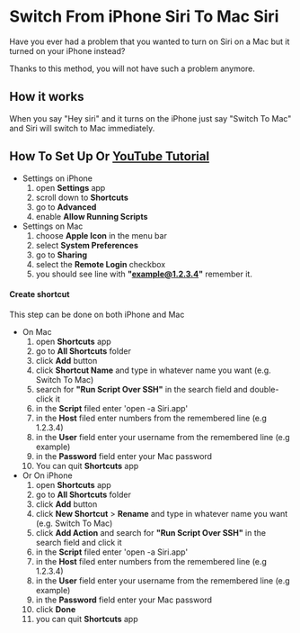 # Switch From iPhone Siri To Mac Siri

Have you ever had a problem that you wanted to turn on Siri on a Mac but it turned on your iPhone instead?

Thanks to this method, you will not have such a problem anymore.

## How it works

When you say "Hey siri" and it turns on the iPhone just say "Switch To Mac" and Siri will switch to Mac immediately.


## How To Set Up Or [YouTube Tutorial](https://youtu.be/cHg-KNfGTNM)

* Settings on iPhone
	1. open **Settings** app
	2. scroll down to **Shortcuts**
	3. go to **Advanced**
	4. enable **Allow Running Scripts**
* Settings on Mac
	1. choose **Apple Icon** in the menu bar
	2. select **System Preferences**
	3. go to **Sharing**
	4. select the **Remote Login** checkbox
	5. you should see line with **"example@1.2.3.4"** remember it.

#### Create shortcut

This step can be done on both iPhone and Mac

* On Mac
	1. open **Shortcuts** app
	2. go to **All Shortcuts** folder
	3. click **Add** button
	4. click **Shortcut Name** and type in whatever name you want (e.g. Switch To Mac)
	5. search for **"Run Script Over SSH"** in the search field and double-click it
	6. in the **Script** filed enter 'open -a Siri.app'
	7. in the **Host** filed enter numbers from the remembered line (e.g 1.2.3.4)
	8. in the **User** field enter your username from the remembered line (e.g example) 
	9. in the **Password** field enter your Mac password
	10. You can quit **Shortcuts** app
* Or On iPhone
	1. open **Shortcuts** app
	2. go to **All Shortcuts** folder
	3. click **Add** button
	4. click **New Shortcut** > **Rename** and type in whatever name you want (e.g. Switch To Mac)
	5. click **Add Action** and search for **"Run Script Over SSH"** in the search field and click it
	6. in the **Script** filed enter 'open -a Siri.app'
	7. in the **Host** filed enter numbers from the remembered line (e.g 1.2.3.4)
	8. in the **User** field enter your username from the remembered line (e.g example) 
	9. in the **Password** field enter your Mac password
	10. click **Done**
	11. you can quit **Shortcuts** app
